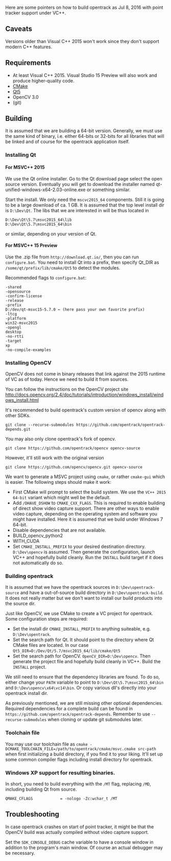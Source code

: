Here are some pointers on how to build opentrack as Jul 8, 2016 with point tracker support under VC++.

## Caveats

Versions older than Visual C++ 2015 won't work since they don't support modern C++ features.

## Requirements
- At least Visual C++ 2015. Visual Studio 15 Preview will also work and produce higher-quality code.
- [CMake](https://cmake.org/files/v3.8/cmake-3.8.0-rc2-win64-x64.zip)
- [Qt5](http://download.qt.io/archive/qt/5.7/5.7.0/qt-opensource-windows-x86-msvc2015_64-5.7.0.exe)
- OpenCV 3.0
- (git)

## Building
It is assumed that we are building a 64-bit version. Generally, we must use the same kind of binary, i.e. either 64-bits or 32-bits for all libraries that will be linked and of course for the opentrack application itself.

### Installing Qt

#### For MSVC++ 2015

We use the Qt online installer. Go to the Qt download page select the open source version. Eventually you will get to download the installer named qt-unified-windows-x64-2.03-online.exe or something similar.

Start the install. We only need the `mscvc2015_64` components. Still it is going to be a large download of ca. 1 GB. It is assumed that the top level install dir is `D:\Dev\Qt`. The libs that we are interested in will be thus located in
```
D:\Dev\Qt\5.7\msvc2015_64\lib
D:\Dev\Qt\5.7\msvc2015_64\bin
```
or similar, depending on your version of Qt.

#### For MSVC++ 15 Preview

Use the .zip file from `http://download.qt.io/`, then you can run `configure.bat`. You need to install Qt into a prefix, then specify Qt_DIR as `/some/qt/prefix/lib/cmake/Qt5` to detect the modules.

Recommended flags to `configure.bat`:

```
-shared
-opensource
-confirm-license
-release
-prefix
D:/dev/qt-msvc15-5.7.0 ← (here pass your own favorite prefix)
-ltcg
-platform
win32-msvc2015
-opengl
desktop
-no-rtti
-target
xp
-no-compile-examples
```

### Installing OpenCV
OpenCV does not come in binary releases that link against the 2015 runtime of VC as of today. Hence we need to build it from sources. 

You can follow the instructions on the OpenCV project site http://docs.opencv.org/2.4/doc/tutorials/introduction/windows_install/windows_install.html

It's recommended to build opentrack's custom version of opencv along with other SDKs.

```
git clone --recurse-submodules https://github.com/opentrack/opentrack-depends.git
```

You may also only clone opentrack's fork of opencv.

```
git clone https://github.com/opentrack/opencv opencv-source
```

However, it'll still work with the original version

```
git clone https://github.com/opencv/opencv.git opencv-source
```

We want to generate a MSVC project using `cmake`, or rather `cmake-gui` which is easier. The following steps should make it work:
- First CMake will prompt to select the build system. We use the `VC++ 2015 64-bit` variant which might well be the default.
- Add `/DHAVE_DSHOW` to `CMAKE_CXX_FLAGS`. This is required to enable building of direct show video capture support. There are other ways to enable video capture, depending on the operating system and software you might have installed. Here it is assumed that we build under Windows 7 64-bit.
- Disable dependencies that are not available.
 - BUILD_opencv_python2
 - WITH_CUDA
- Set `CMAKE_INSTALL_PREFIX` to your desired destination directory. `D:\Dev\opencv` is assumed.
Then generate the configuration, launch VC++ and hopefully build cleanly. Run the `INSTALL` build target if it does not automatically do so.

### Building opentrack
It is assumed that we have the opentrack sources in `D:\Dev\opentrack-source` and have a out-of-source build directory in `D:\Dev\opentrack-build`. It does not really matter but we don't want to install our build products into the source dir. 

Just like OpenCV, we use CMake to create a VC project for opentrack. Some configuration steps are required:
- Set the install dir `CMAKE_INSTALL_PREFIX` to anything suiteable, e.g. `D:\Dev\opentrack`.
- Set the search path for Qt. It should point to the directory where Qt CMake files are located. In our case `Qt5_DIR=D:/Dev/Qt/5.7/msvc2015_64/lib/cmake/Qt5`
- Set the search path for OpenCV. `OpenCV_DIR=D:\Dev\opencv`.
Then generate the project file and hopefully build cleanly in VC++. Build the `INSTALL` project.

We still need to ensure that the dependency libraries are found. To do so, either change your `PATH` variable to point to `D:\Dev\Qt\5.7\msvc2015_64\bin` and `D:\Dev\opencv\x64\vc14\bin`. Or copy various dll's directly into your opentrack install dir.

As previously mentioned, we are still missing other optional dependencies. Required dependencies for a complete build can be found in `https://github.com/opentrack/opentrack-depends`. Remember to use `--recurse-submodules` when cloning or update git submodules later.

### Toolchain file

You may use our toolchain file as `cmake -DCMAKE_TOOLCHAIN_FILE=/path/to/opentrack/cmake/msvc.cmake src-path` when first initializing a build directory, if you find it to your liking. It'll set up some common compiler flags including install directory for opentrack.

### Windows XP support for resulting binaries.

In short, you need to build everything with the `/MT` flag, replacing `/MD`, including building Qt from source.

```
QMAKE_CFLAGS            = -nologo -Zc:wchar_t /MT
```

## Troubleshooting
In case opentrack crashes on start of point tracker, it might be that the OpenCV build was actually compiled without video capture support. 

Set the `SDK_CONSOLE_DEBUG` cache variable to have a console window in addition to the program's main window. Of course an actual debugger may be necessary.